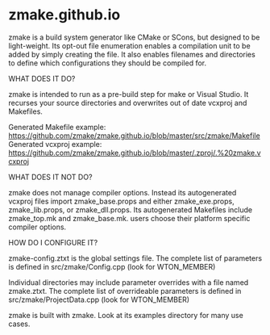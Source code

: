 zmake.github.io
===============

zmake is a build system generator like CMake or SCons, but designed to be light-weight. Its opt-out file enumeration enables a compilation unit to be added by simply creating the file. It also enables filenames and directories to define which configurations they should be compiled for.

WHAT DOES IT DO?

zmake is intended to run as a pre-build step for make or Visual Studio. It recurses your source directories and overwrites out of date vcxproj and Makefiles.

Generated Makefile example: https://github.com/zmake/zmake.github.io/blob/master/src/zmake/Makefile
Generated vcxproj example: https://github.com/zmake/zmake.github.io/blob/master/.zproj/.%20zmake.vcxproj


WHAT DOES IT NOT DO?

zmake does not manage compiler options. Instead its autogenerated vcxproj files import zmake_base.props and either zmake_exe.props, zmake_lib.props, or zmake_dll.props. Its autogenerated Makefiles include zmake_top.mk and zmake_base.mk. users choose their platform specific compiler options.


HOW DO I CONFIGURE IT?

zmake-config.ztxt is the global settings file. The complete list of parameters is defined in src/zmake/Config.cpp (look for WTON_MEMBER)

Individual directories may include parameter overrides with a file named zmake.ztxt. The complete list of overrideable parameters is defined in src/zmake/ProjectData.cpp (look for WTON_MEMBER)

zmake is built with zmake. Look at its examples directory for many use cases.
